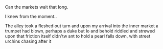Can the markets wait that long.

I knew from the moment..

The alley took a fleshed out turn and upon my arrival into the inner market a trumpet had blown, perhaps a duke but lo and behold riddled and strewed upon
that friction itself didn'tw ant to hold
a pearl falls down, with street urchins chasing after it
